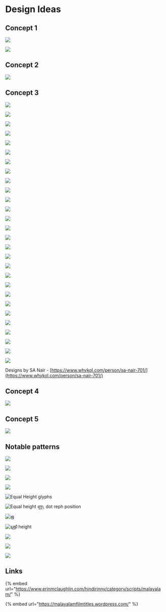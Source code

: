 # Design Ideas

## Concept 1

![](../../.gitbook/assets/image%20%2847%29.png)

![](../../.gitbook/assets/image%20%2866%29.png)

## Concept 2

![](../../.gitbook/assets/image%20%2848%29.png)

## Concept 3

![](../../.gitbook/assets/image%20%2845%29.png)

![](../../.gitbook/assets/image%20%2844%29.png)

![](../../.gitbook/assets/image%20%2849%29.png)

![](../../.gitbook/assets/image%20%2851%29.png)

![](../../.gitbook/assets/image%20%2857%29.png)

![](../../.gitbook/assets/image%20%2856%29.png)

![](../../.gitbook/assets/image%20%2858%29.png)

![](../../.gitbook/assets/image%20%2861%29.png)

![](../../.gitbook/assets/image%20%2854%29.png)

![](../../.gitbook/assets/image%20%2863%29.png)

![](../../.gitbook/assets/image%20%2853%29.png)



![](../../.gitbook/assets/image%20%2864%29.png)

![](../../.gitbook/assets/image%20%2855%29.png)

![](../../.gitbook/assets/image%20%2859%29.png)

![](../../.gitbook/assets/image%20%2870%29.png)

![](../../.gitbook/assets/image%20%2876%29.png)

![](../../.gitbook/assets/image%20%2865%29.png)

![](../../.gitbook/assets/image%20%2871%29.png)

![](../../.gitbook/assets/image%20%2878%29.png)

![](../../.gitbook/assets/image%20%2889%29.png)

![](../../.gitbook/assets/image%20%2884%29.png)

![](../../.gitbook/assets/image%20%2887%29.png)

![](../../.gitbook/assets/image%20%2877%29.png)

![](../../.gitbook/assets/image%20%2879%29.png)

![](../../.gitbook/assets/image%20%2868%29.png)

![](../../.gitbook/assets/image%20%2890%29.png)

![](../../.gitbook/assets/image%20%2880%29.png)

![](../../.gitbook/assets/image%20%2883%29.png)

Designs by SA Nair - [https://www.whykol.com/person/sa-nair-701/](https://www.whykol.com/person/sa-nair-701/)

## Concept 4

![](../../.gitbook/assets/image%20%2850%29.png)

## Concept 5

![](../../.gitbook/assets/image%20%2869%29.png)

## Notable patterns

![](../../.gitbook/assets/image%20%2874%29.png)

![](../../.gitbook/assets/image%20%2888%29.png)

![](../../.gitbook/assets/image%20%2881%29.png)

![](../../.gitbook/assets/image%20%2875%29.png)

![Equal Height glyphs](../../.gitbook/assets/image%20%2872%29.png)

![Equal height &#xD23;&#xD4D;&#xD23;, dot reph position](../../.gitbook/assets/image%20%2867%29.png)

![&#xD2D;&#xD42;](../../.gitbook/assets/image%20%2882%29.png)

![&#xD36;&#xD4D;&#xD30;&#xD40; height](../../.gitbook/assets/image%20%2885%29.png)

![](../../.gitbook/assets/image%20%2891%29.png)

![](../../.gitbook/assets/image%20%2886%29.png)

![](../../.gitbook/assets/image%20%2892%29.png)



## Links

{% embed url="https://www.erinmclaughlin.com/hindirinny/category/scripts/malayalam/" %}

{% embed url="https://malayalamfilmtitles.wordpress.com/" %}



